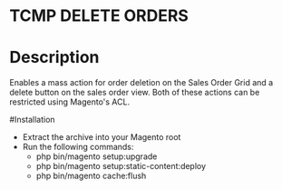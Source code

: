 # TCMP DELETE ORDERS

# Description

Enables a  mass action for order deletion on  the Sales Order Grid and a delete button on the sales order view.  Both of these actions can be restricted using Magento's ACL.

#Installation
- Extract the archive into your Magento root
- Run the following commands:
    - php bin/magento setup:upgrade
    - php bin/magento setup:static-content:deploy
    - php bin/magento cache:flush
